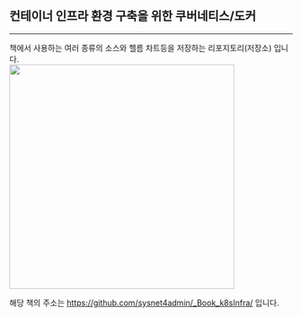 
## 컨테이너 인프라 환경 구축을 위한 쿠버네티스/도커
---
책에서 사용하는 여러 종류의 소스와 헬름 차트등을 저장하는 리포지토리(저장소) 입니다. </br>
<a href="http://www.yes24.com/Product/Goods/102099414">
<img src="http://image.kyobobook.co.kr/images/book/xlarge/743/x9791165215743.jpg" width="400">
</a>

해당 책의 주소는 https://github.com/sysnet4admin/_Book_k8sInfra/ 입니다. 


